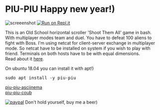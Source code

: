 # PIU-PIU Happy new year!)
![screeenshot](https://user-images.githubusercontent.com/18072680/34253060-1ae25446-e657-11e7-8daa-19f57d1ebbf1.gif)
[![Run on Repl.it](https://repl.it/badge/github/vaniacer/piu-piu-SH)](https://repl.it/github/vaniacer/piu-piu-SH)

This is an Old School horizontal scroller 'Shoot Them All' game in bash.
With multiplayer modes team and duel. You have to defeat 100 aliens to fight with Boss.
I'm using netcat for client-server exchange in multiplayer mode.
So netcat have to be installed on system if you wish to play with friend.
Terminals on both hosts have to be with equal dimensions.<br>
Read about it <a href="https://habrahabr.ru/post/335960">here</a>.

On ubuntu 18.04 you can install it with apt!)
<pre>sudo apt install -y piu-piu</pre>

<a href="https://asciinema.org/a/DDLzQOgSrqVa3yS6zBoc37rhj">piu-piu-asciinema</a></br>
<a href="https://coub.com/view/1kn2tt">piu-piu-coub</a>

[![paypal](https://img.shields.io/badge/Donate-PayPal-green.svg)](https://paypal.me/sshto?locale.x=en_US)  Don't hold yourself, buy me a beer)
